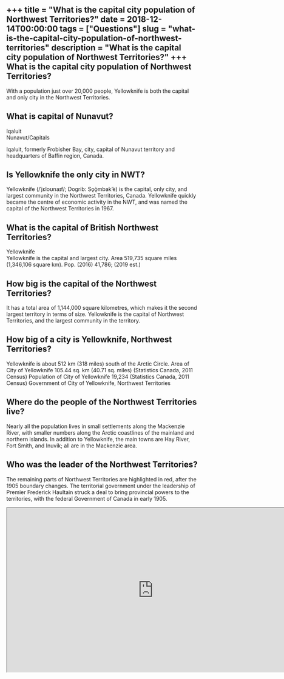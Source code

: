 +++
title = "What is the capital city population of Northwest Territories?"
date = 2018-12-14T00:00:00
tags = ["Questions"]
slug = "what-is-the-capital-city-population-of-northwest-territories"
description = "What is the capital city population of Northwest Territories?"
+++
What is the capital city population of Northwest Territories?
-------------------------------------------------------------

With a population just over 20,000 people, Yellowknife is both the capital and only city in the Northwest Territories.

What is capital of Nunavut?
---------------------------

Iqaluit  
Nunavut/Capitals

Iqaluit, formerly Frobisher Bay, city, capital of Nunavut territory and headquarters of Baffin region, Canada.

Is Yellowknife the only city in NWT?
------------------------------------

Yellowknife (/ˈjɛloʊnaɪf/; Dogrib: Sǫǫ̀mbak’è) is the capital, only city, and largest community in the Northwest Territories, Canada. Yellowknife quickly became the centre of economic activity in the NWT, and was named the capital of the Northwest Territories in 1967.

What is the capital of British Northwest Territories?
-----------------------------------------------------

Yellowknife  
Yellowknife is the capital and largest city. Area 519,735 square miles (1,346,106 square km). Pop. (2016) 41,786; (2019 est.)

How big is the capital of the Northwest Territories?
----------------------------------------------------

It has a total area of 1,144,000 square kilometres, which makes it the second largest territory in terms of size. Yellowknife is the capital of Northwest Territories, and the largest community in the territory.

How big of a city is Yellowknife, Northwest Territories?
--------------------------------------------------------

Yellowknife is about 512 km (318 miles) south of the Arctic Circle. Area of City of Yellowknife 105.44 sq. km (40.71 sq. miles) (Statistics Canada, 2011 Census) Population of City of Yellowknife 19,234 (Statistics Canada, 2011 Census) Government of City of Yellowknife, Northwest Territories

Where do the people of the Northwest Territories live?
------------------------------------------------------

Nearly all the population lives in small settlements along the Mackenzie River, with smaller numbers along the Arctic coastlines of the mainland and northern islands. In addition to Yellowknife, the main towns are Hay River, Fort Smith, and Inuvik; all are in the Mackenzie area.

Who was the leader of the Northwest Territories?
------------------------------------------------

The remaining parts of Northwest Territories are highlighted in red, after the 1905 boundary changes. The territorial government under the leadership of Premier Frederick Haultain struck a deal to bring provincial powers to the territories, with the federal Government of Canada in early 1905.

<iframe allow="accelerometer; autoplay; clipboard-write; encrypted-media; gyroscope; picture-in-picture" allowfullscreen="" class="__youtube_prefs__  epyt-is-override  no-lazyload" data-no-lazy="1" data-origheight="433" data-origwidth="770" data-skipgform_ajax_framebjll="" height="433" id="_ytid_21250" loading="lazy" src="https://www.youtube.com/embed/x30lPvBuFA4?enablejsapi=1&autoplay=0&cc_load_policy=0&cc_lang_pref=&iv_load_policy=1&loop=0&modestbranding=0&rel=1&fs=1&playsinline=0&autohide=2&theme=dark&color=red&controls=1&" title="YouTube player" width="770"></iframe>
